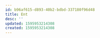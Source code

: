 ```yaml
---
id: b96af615-d893-40b2-bdbd-337180f96d48
title: Ent
desc: ''
updated: 1595953214308
created: 1595953214308
---
```


